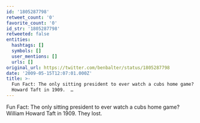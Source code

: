 ```yaml
---
id: '1805287798'
retweet_count: '0'
favorite_count: '0'
id_str: '1805287798'
retweeted: false
entities:
  hashtags: []
  symbols: []
  user_mentions: []
  urls: []
original_url: https://twitter.com/benbalter/status/1805287798
date: '2009-05-15T12:07:01.000Z'
title: >-
  Fun Fact: The only sitting president to ever watch a cubs home game?  William
  Howard Taft in 1909.  …
---
```


Fun Fact: The only sitting president to ever watch a cubs home game?  William Howard Taft in 1909.  They lost.